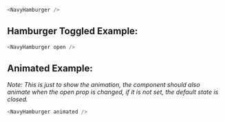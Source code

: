 ```js
<NavyHamburger />
```

## Hamburger Toggled Example:
```js
<NavyHamburger open />
```


## Animated Example:
_Note: This is just to show the animation, the component should also animate
when the open prop is changed, if it is not set, the default state is closed._
```js
<NavyHamburger animated />
```
